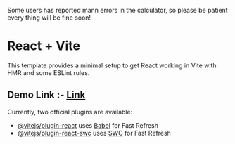 Some users has reported mann errors in the calculator, so please be patient every thing will be fine soon!

# React + Vite

This template provides a minimal setup to get React working in Vite with HMR and some ESLint rules.

## Demo Link :- [Link](https://ffc-a-java-script-calculator.vercel.app/)

Currently, two official plugins are available:

- [@vitejs/plugin-react](https://github.com/vitejs/vite-plugin-react/blob/main/packages/plugin-react/README.md) uses [Babel](https://babeljs.io/) for Fast Refresh
- [@vitejs/plugin-react-swc](https://github.com/vitejs/vite-plugin-react-swc) uses [SWC](https://swc.rs/) for Fast Refresh
